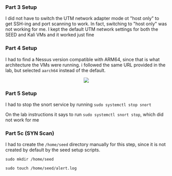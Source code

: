 ### Part 3 Setup
I did not have to switch the UTM network adapter mode ot "host only" to get SSH-ing and port scanning to work. In fact, switching to "host only" was not working for me. I kept the default UTM network settings for both the SEED and Kali VMs and it worked just fine

### Part 4 Setup
I had to find a Nessus version compatible with ARM64, since that is what architecture the VMs were running. i followed the same URL provided in the lab, but selected `aarch64` instead of the default.

<p align="center">
  <image src="../../../images/lab3-nessus.png"></image>
</p>

### Part 5 Setup
I had to stop the snort service by running `sudo systemctl stop snort`

On the lab instructions it says to run `sudo systemctl snort stop`, which did not work for me

### Part 5c (SYN Scan)
I had to create the `/home/seed` directory manually for this step, since it is not created by default by the seed setup scripts.

`sudo mkdir /home/seed`

`sudo touch /home/seed/alert.log`
